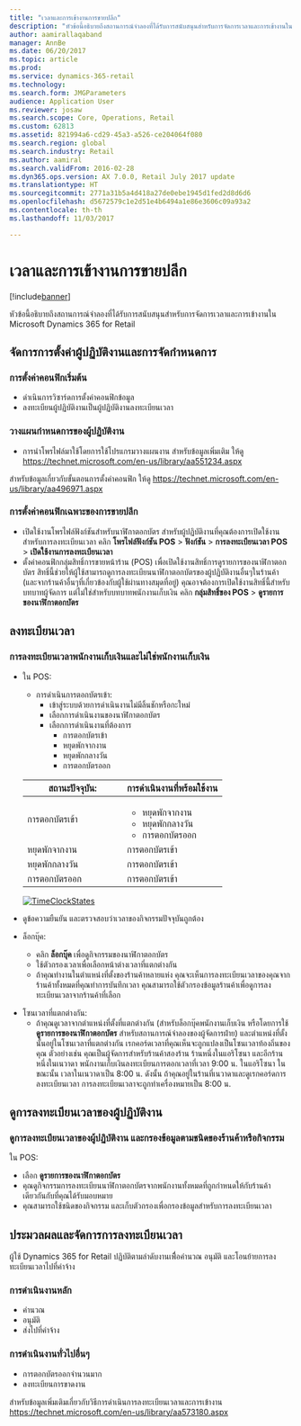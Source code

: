 ```yaml
---
title: "เวลาและการเข้างานการขายปลีก"
description: "หัวข้อนี้อธิบายถึงสถานการณ์จำลองที่ได้รับการสนับสนุนสำหรับการจัดการเวลาและการเข้างานใน Microsoft Dynamics 365 for Retail"
author: aamirallaqaband
manager: AnnBe
ms.date: 06/20/2017
ms.topic: article
ms.prod: 
ms.service: dynamics-365-retail
ms.technology: 
ms.search.form: JMGParameters
audience: Application User
ms.reviewer: josaw
ms.search.scope: Core, Operations, Retail
ms.custom: 62813
ms.assetid: 821994a6-cd29-45a3-a526-ce204064f080
ms.search.region: global
ms.search.industry: Retail
ms.author: aamiral
ms.search.validFrom: 2016-02-28
ms.dyn365.ops.version: AX 7.0.0, Retail July 2017 update
ms.translationtype: HT
ms.sourcegitcommit: 2771a31b5a4d418a27de0ebe1945d1fed2d8d6d6
ms.openlocfilehash: d5672579c1e2d51e4b6494a1e86e3606c09a93a2
ms.contentlocale: th-th
ms.lasthandoff: 11/03/2017

---
```


# <a name="retail-time-and-attendance"></a>เวลาและการเข้างานการขายปลีก

[!include[banner](includes/banner.md)]


หัวข้อนี้อธิบายถึงสถานการณ์จำลองที่ได้รับการสนับสนุนสำหรับการจัดการเวลาและการเข้างานใน Microsoft Dynamics 365 for Retail 

<a name="manage-worker-setup-and-scheduling"></a>จัดการการตั้งค่าผู้ปฏิบัติงานและการจัดกำหนดการ
----------------------------------

### <a name="initial-configuration"></a>การตั้งค่าคอนฟิกเริ่มต้น 

-   ดำเนินการวิซาร์ดการตั้งค่าคอนฟิกข้อมูล
-   ลงทะเบียนผู้ปฏิบัติงานเป็นผู้ปฏิบัติงานลงทะเบียนเวลา

### <a name="plan-worker-schedules"></a>วางแผนกำหนดการของผู้ปฏิบัติงาน

-   การนำโพรไฟล์มาใช้โดยการใช้โปรแกรมวางแผนงาน สำหรับข้อมูลเพิ่มเติม ให้ดู <https://technet.microsoft.com/en-us/library/aa551234.aspx>

สำหรับข้อมูลเกี่ยวกับขั้นตอนการตั้งค่าคอนฟิก ให้ดู <https://technet.microsoft.com/en-us/library/aa496971.aspx>

### <a name="retail-specific-configuration"></a>การตั้งค่าคอนฟิกเฉพาะของการขายปลีก

-   เปิดใช้งานโพรไฟล์ฟังก์ชันสำหรับนาฬิกาตอกบัตร สำหรับผู้ปฏิบัติงานที่คุณต้องการเปิดใช้งานสำหรับการลงทะเบียนเวลา คลิก **โพรไฟล์ฟังก์ชัน POS** &gt; **ฟังก์ชัน** &gt; **การลงทะเบียนเวลา POS** &gt; **เปิดใช้งานการลงทะเบียนเวลา**
-   ตั้งค่าคอนฟิกกลุ่มสิทธิ์การขายหน้าร้าน (POS) เพื่อเปิดใช้งานสิทธิ์การดูรายการของนาฬิกาตอกบัตร สิทธิ์นี้ช่วยให้ผู้ใช้สามารถดูการลงทะเบียนนาฬิกาตอกบัตรของผู้ปฏิบัติงานอื่นๆในร้านค้า (และจากร้านค้าอื่นๆที่เกี่ยวข้องกับผู้ใช้ผ่านทางสมุดที่อยู่) คุณอาจต้องการเปิดใช้งานสิทธิ์นี้สำหรับบทบาทผู้จัดการ แต่ไม่ใช่สำหรับบทบาทพนักงานเก็บเงิน คลิก **กลุ่มสิทธิ์ของ POS** &gt; **ดูรายการของนาฬิกาตอกบัตร**

## <a name="register-time"></a>ลงทะเบียนเวลา
### <a name="cashier-and-non-cashier-time-registrations"></a>การลงทะเบียนเวลาพนักงานเก็บเงินและไม่ใช่พนักงานเก็บเงิน

-   ใน POS:
    -   การดำเนินการตอกบัตรเข้า:
        -   เข้าสู่ระบบด้วยการดำเนินงานไม่มีลิ้นชักหรือกะใหม่
        -   เลือกการดำเนินงานของนาฬิกาตอกบัตร
        -   เลือกการดำเนินงานที่ต้องการ
            -   การตอกบัตรเข้า
            -   หยุดพักจากงาน
            -   หยุดพักกลางวัน
            -   การตอกบัตรออก

    <table>
    <colgroup>
    <col width="50%" />
    <col width="50%" />
    </colgroup>
    <thead>
    <tr class="header">
    <th>สถานะปัจจุบัน:</th>
    <th>การดำเนินงานที่พร้อมใช้งาน</th>
    </tr>
    </thead>
    <tbody>
    <tr class="odd">
    <td>การตอกบัตรเข้า</td>
    <td><ul>
    <li>หยุดพักจากงาน</li>
    <li>หยุดพักกลางวัน</li>
    <li>การตอกบัตรออก</li>
    </ul></td>
    </tr>
    <tr class="even">
    <td>หยุดพักจากงาน</td>
    <td>การตอกบัตรเข้า</td>
    </tr>
    <tr class="odd">
    <td>หยุดพักกลางวัน</td>
    <td>การตอกบัตรเข้า</td>
    </tr>
    <tr class="even">
    <td>การตอกบัตรออก</td>
    <td>การตอกบัตรเข้า</td>
    </tr>
    </tbody>
    </table>

    [![TimeClockStates](./media/timeclockstates.png)](./media/timeclockstates.png)
-   ดูข้อความยืนยัน และตรวจสอบว่าเวลาของกิจกรรมปัจจุบันถูกต้อง
-   ล็อกบุ๊ค:
    -   คลิก **ล็อกบุ๊ค** เพื่อดูกิจกรรมของนาฬิกาตอกบัตร
    -   ใช้ตัวกรองเวลาเพื่อเลือกหน้าต่างเวลาที่แตกต่างกัน
    -   ถ้าคุณทำงานในตำแหน่งที่ตั้งของร้านค้าหลายแห่ง คุณจะเห็นการลงทะเบียนเวลาของคุณจากร้านค้าทั้งหมดที่คุณทำการบันทึกเวลา คุณสามารถใช้ตัวกรองข้อมูลร้านค้าเพื่อดูการลงทะเบียนเวลาจากร้านค้าที่เลือก

<!-- -->

-   โซนเวลาที่แตกต่างกัน:
    -   ถ้าคุณดูเวลาจากตำแหน่งที่ตั้งที่แตกต่างกัน (สำหรับล็อกบุ๊คพนักงานเก็บเงิน หรือโดยการใช้ **ดูรายการของนาฬิกาตอกบัตร** สำหรับสถานการณ์จำลองของผู้จัดการฝ่าย) และตำแหน่งที่ตั้งนั้นอยู่ในโซนเวลาที่แตกต่างกัน เรกคอร์ดเวลาที่คุณเห็นจะถูกแปลงเป็นโซนเวลาท้องถิ่นของคุณ ตัวอย่างเช่น คุณเป็นผู้จัดการสำหรับร้านค้าสองร้าน ร้านหนึ่งในแอริโซนา และอีกร้านหนึ่งในเนวาดา พนักงานเก็บเงินลงทะเบียนการตอกเวลาที่เวลา 9:00 น. ในแอริโซนา ในขณะนั้น เวลาในเนวาดาเป็น 8:00 น. ดังนั้น ถ้าคุณอยู่ในร้านที่เนวาดาและดูเรกคอร์ดการลงทะเบียนเวลา การลงทะเบียนเวลาจะถูกทำเครื่องหมายเป็น 8:00 น.

## <a name="view-worker-time-registrations"></a>ดูการลงทะเบียนเวลาของผู้ปฏิบัติงาน
### <a name="view-worker-time-registrations-and-filter-by-store-or-activity-type"></a>ดูการลงทะเบียนเวลาของผู้ปฏิบัติงาน และกรองข้อมูลตามชนิดของร้านค้าหรือกิจกรรม

ใน POS:

-   เลือก **ดูรายการของนาฬิกาตอกบัตร**
-   คุณดูกิจกรรมการลงทะเบียนนาฬิกาตอกบัตรจากพนักงานทั้งหมดที่ถูกกำหนดให้กับร้านค้าเดียวกันกับที่คุณได้รับมอบหมาย
-   คุณสามารถใช้ชนิดของกิจกรรม และเก็บตัวกรองเพื่อกรองข้อมูลสำหรับการลงทะเบียนเวลา

## <a name="process-and-manage-time-registrations"></a>ประมวลผลและจัดการการลงทะเบียนเวลา
ผู้ใช้ Dynamics 365 for Retail ปฏิบัติตามลำดับงานเพื่ิอคำนวณ อนุมัติ และโอนย้ายการลงทะเบียนเวลาไปที่ค่าจ้าง

### <a name="primary-operations"></a>การดำเนินงานหลัก

-   คำนวณ
-   อนุมัติ
-   ส่งไปที่ค่าจ้าง

### <a name="other-common-operations"></a>การดำเนินงานทั่วไปอื่นๆ

-   การตอกบัตรออกจำนวนมาก
-   ลงทะเบียนการขาดงาน

สำหรับข้อมูลเพิ่มเติมเกี่ยวกับวิธีการดำเนินการลงทะเบียนเวลาและการเข้างาน <https://technet.microsoft.com/en-us/library/aa573180.aspx>




